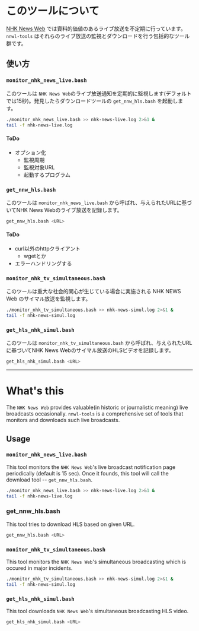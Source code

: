 # このツールについて

[NHK News Web](https://www3.nhk.or.jp/news/) では資料的価値のあるライブ放送を不定期に行っています。`nnwl-tools` はそれらのライブ放送の監視とダウンロードを行う包括的なツール群です。

## 使い方

### `monitor_nhk_news_live.bash`

このツールは `NHK News Web`のライブ放送通知を定期的に監視します(デフォルトでは15秒)。発見したらダウンロードツールの `get_nnw_hls.bash` を起動します。

```sh
./monitor_nhk_news_live.bash >> nhk-news-live.log 2>&1 &
tail -f nhk-news-live.log
```

#### ToDo

- オプション化
  - 監視周期
  - 監視対象URL
  - 起動するプログラム

### `get_nnw_hls.bash`

このツールは `monitor_nhk_news_live.bash` から呼ばれ、与えられたURLに基づいてNHK News Webのライブ放送を記録します。

```sh
get_nnw_hls.bash <URL>
```

#### ToDo

- curl以外のhttpクライアント
  - wgetとか
- エラーハンドリングする

### `monitor_nhk_tv_simultaneous.bash`

このツールは重大な社会的関心が生じている場合に実施される NHK NEWS Web のサイマル放送を監視します。

```sh
./monitor_nhk_tv_simultaneous.bash >> nhk-news-simul.log 2>&1 &
tail -f nhk-news-simul.log
```

### `get_hls_nhk_simul.bash`

このツールは `monitor_nhk_tv_simultaneous.bash` から呼ばれ、与えられたURLに基づいてNHK News Webのサイマル放送のHLSビデオを記録します。

```sh
get_hls_nhk_simul.bash <URL>
```

----------

# What's this

The `NHK News Web` provides valuable(in historic or journalistic meaning) live broadcasts occasionally.
`nnwl-tools` is a comprehensive set of tools that monitors and downloads such live broadcasts.

## Usage

### `monitor_nhk_news_live.bash`

This tool monitors the `NHK News Web`'s live broadcast notification page periodically (default is 15 sec). Once it founds, this tool will call the download tool -- `get_nnw_hls.bash`.

```sh
./monitor_nhk_news_live.bash >> nhk-news-live.log 2>&1 &
tail -f nhk-news-live.log
```

### get_nnw_hls.bash

This tool tries to download HLS based on given URL.

```sh
get_nnw_hls.bash <URL>
```

### `monitor_nhk_tv_simultaneous.bash`

This tool monitors the `NHK News Web`'s simultaneous broadcasting which is occured in major incidents.

```sh
./monitor_nhk_tv_simultaneous.bash >> nhk-news-simul.log 2>&1 &
tail -f nhk-news-simul.log
```

### `get_hls_nhk_simul.bash`

This tool downloads `NHK News Web`'s simultaneous broadcasting HLS video.

```sh
get_hls_nhk_simul.bash <URL>
```


